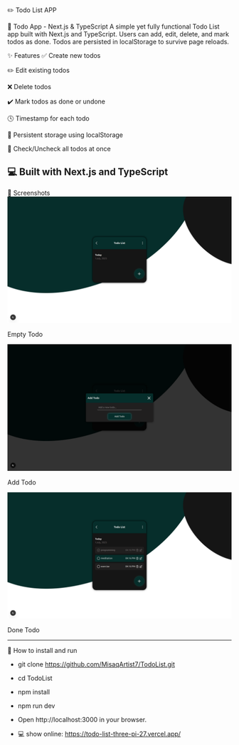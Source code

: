 ✏️  Todo List APP

🚀 Todo App - Next.js & TypeScript
A simple yet fully functional Todo List app built with Next.js and TypeScript.
Users can add, edit, delete, and mark todos as done. Todos are persisted in localStorage to survive page reloads.

✨ Features
✅ Create new todos

✏️ Edit existing todos

❌ Delete todos

✔️ Mark todos as done or undone

🕓 Timestamp for each todo

💾 Persistent storage using localStorage

🔄 Check/Uncheck all todos at once

💻 Built with Next.js and TypeScript
-------------------------------------   
📸 Screenshots
![UI Image](/public/images/User%20interface/1.png)

Empty Todo

![UI Image](/public/images/User%20interface/2.png)

Add Todo

![UI Image](/public/images/User%20interface/3.png)

Done Todo

-------------------------------------
🚀 How to install and run
- git clone https://github.com/MisaqArtist7/TodoList.git
- cd TodoList
- npm install
- npm run dev
- Open http://localhost:3000 in your browser.

- 💻 show online: https://todo-list-three-pi-27.vercel.app/


